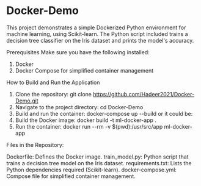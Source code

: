 # Docker-Demo
This project demonstrates a simple Dockerized Python environment for machine learning, using Scikit-learn. The Python script included trains a decision tree classifier on the Iris dataset and prints the model's accuracy.

Prerequisites
Make sure you have the following installed:
1. Docker
2. Docker Compose for simplified container management

How to Build and Run the Application
1. Clone the repository:
   git clone https://github.com/Hadeer2021/Docker-Demo.git
2. Navigate to the project directory:
   cd Docker-Demo
3. Build and run the container:
   docker-compose up --build
or it could be:
3. Build the Docker image:
   docker build -t ml-docker-app .
4. Run the container:
   docker run --rm -v $(pwd):/usr/src/app ml-docker-app

Files in the Repository:

Dockerfile: Defines the Docker image.
train_model.py: Python script that trains a decision tree model on the Iris dataset.
requirements.txt: Lists the Python dependencies required (Scikit-learn).
docker-compose.yml: Compose file for simplified container management.
